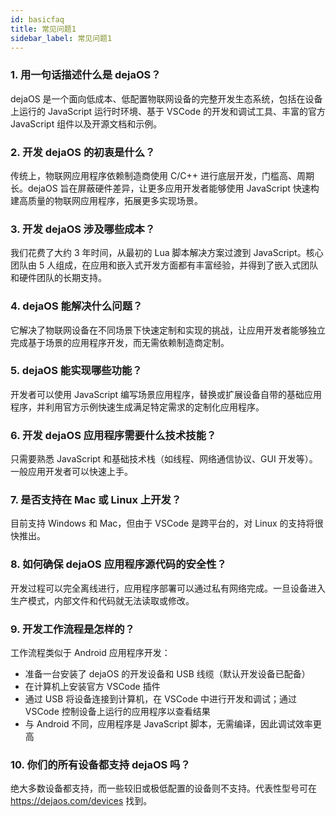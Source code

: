 ```yaml
---
id: basicfaq
title: 常见问题1
sidebar_label: 常见问题1
---
```


### 1. 用一句话描述什么是 dejaOS？

dejaOS 是一个面向低成本、低配置物联网设备的完整开发生态系统，包括在设备上运行的 JavaScript 运行时环境、基于 VSCode 的开发和调试工具、丰富的官方 JavaScript 组件以及开源文档和示例。

### 2. 开发 dejaOS 的初衷是什么？

传统上，物联网应用程序依赖制造商使用 C/C++ 进行底层开发，门槛高、周期长。dejaOS 旨在屏蔽硬件差异，让更多应用开发者能够使用 JavaScript 快速构建高质量的物联网应用程序，拓展更多实现场景。

### 3. 开发 dejaOS 涉及哪些成本？

我们花费了大约 3 年时间，从最初的 Lua 脚本解决方案过渡到 JavaScript。核心团队由 5 人组成，在应用和嵌入式开发方面都有丰富经验，并得到了嵌入式团队和硬件团队的长期支持。

### 4. dejaOS 能解决什么问题？

它解决了物联网设备在不同场景下快速定制和实现的挑战，让应用开发者能够独立完成基于场景的应用程序开发，而无需依赖制造商定制。

### 5. dejaOS 能实现哪些功能？

开发者可以使用 JavaScript 编写场景应用程序，替换或扩展设备自带的基础应用程序，并利用官方示例快速生成满足特定需求的定制化应用程序。

### 6. 开发 dejaOS 应用程序需要什么技术技能？

只需要熟悉 JavaScript 和基础技术栈（如线程、网络通信协议、GUI 开发等）。一般应用开发者可以快速上手。

### 7. 是否支持在 Mac 或 Linux 上开发？

目前支持 Windows 和 Mac，但由于 VSCode 是跨平台的，对 Linux 的支持将很快推出。

### 8. 如何确保 dejaOS 应用程序源代码的安全性？

开发过程可以完全离线进行，应用程序部署可以通过私有网络完成。一旦设备进入生产模式，内部文件和代码就无法读取或修改。

### 9. 开发工作流程是怎样的？

工作流程类似于 Android 应用程序开发：

- 准备一台安装了 dejaOS 的开发设备和 USB 线缆（默认开发设备已配备）
- 在计算机上安装官方 VSCode 插件
- 通过 USB 将设备连接到计算机，在 VSCode 中进行开发和调试；通过 VSCode 控制设备上运行的应用程序以查看结果
- 与 Android 不同，应用程序是 JavaScript 脚本，无需编译，因此调试效率更高

### 10. 你们的所有设备都支持 dejaOS 吗？

绝大多数设备都支持，而一些较旧或极低配置的设备则不支持。代表性型号可在 https://dejaos.com/devices 找到。
